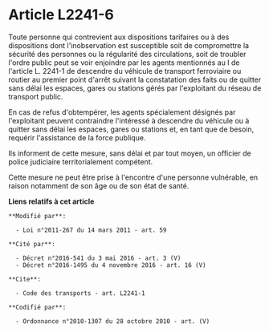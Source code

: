 # Article L2241-6

Toute personne qui contrevient aux dispositions tarifaires ou à des dispositions dont l'inobservation est susceptible soit de
compromettre la sécurité des personnes ou la régularité des circulations, soit de troubler l'ordre public peut se voir
enjoindre par les agents mentionnés au I de l'article L. 2241-1 de descendre du véhicule de transport ferroviaire ou routier
au premier point d'arrêt suivant la constatation des faits ou de quitter sans délai les espaces, gares ou stations gérés par
l'exploitant du réseau de transport public. 

En cas de refus d'obtempérer, les agents spécialement désignés par l'exploitant peuvent contraindre l'intéressé à descendre
du véhicule ou à quitter sans délai les espaces, gares ou stations et, en tant que de besoin, requérir l'assistance de la
force publique. 

Ils informent de cette mesure, sans délai et par tout moyen, un officier de police judiciaire territorialement compétent. 

Cette mesure ne peut être prise à l'encontre d'une personne vulnérable, en raison notamment de son âge ou de son état de
santé.

**Liens relatifs à cet article**

	**Modifié par**:

	  - Loi n°2011-267 du 14 mars 2011 - art. 59

	**Cité par**:

	  - Décret n°2016-541 du 3 mai 2016 - art. 3 (V)
	  - Décret n°2016-1495 du 4 novembre 2016 - art. 16 (V)

	**Cite**:

	  - Code des transports - art. L2241-1

	**Codifié par**:

	  - Ordonnance n°2010-1307 du 28 octobre 2010 - art. (V)
